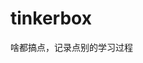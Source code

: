 



























































































































































# tinkerbox
啥都搞点，记录点别的学习过程
